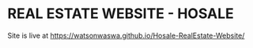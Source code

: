 # REAL ESTATE WEBSITE - HOSALE

Site is live at https://watsonwaswa.github.io/Hosale-RealEstate-Website/
